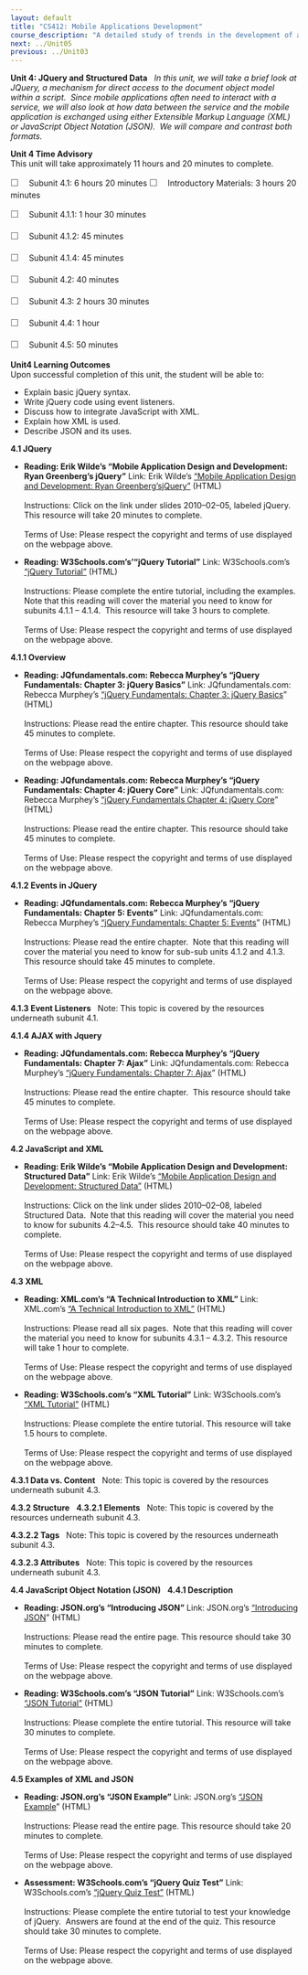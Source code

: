```yaml
---
layout: default
title: "CS412: Mobile Applications Development"
course_description: "A detailed study of trends in the development of applications for mobile devices, focusing on the unique design and deployment issues that must be taken into consideration when developing applications for mobile devices."
next: ../Unit05
previous: ../Unit03
---
```

**Unit 4: JQuery and Structured Data** <span id="4"></span> 
*In this unit, we will take a brief look at JQuery, a mechanism for
direct access to the document object model within a script.  Since
mobile applications often need to interact with a service, we will also
look at how data between the service and the mobile application is
exchanged using either Extensible Markup Language (XML) or JavaScript
Object Notation (JSON).  We will compare and contrast both formats.*

**Unit 4 Time Advisory**  
This unit will take approximately 11 hours and 20 minutes to complete.  
  
 <span
style="color: rgb(85, 85, 85); font-family: 'Myriad Pro', 'Gill Sans', 'Gill Sans MT', Calibri, sans-serif; font-size: 16px; line-height: 24px; text-align: left; -webkit-text-size-adjust: none; ">☐
   </span>Subunit 4.1: 6 hours 20 minutes
<span
style="color: rgb(85, 85, 85); font-family: 'Myriad Pro', 'Gill Sans', 'Gill Sans MT', Calibri, sans-serif; font-size: 16px; line-height: 24px; text-align: left; -webkit-text-size-adjust: none; ">☐
   </span>Introductory Materials: 3 hours 20 minutes  
  
 <span
style="color: rgb(85, 85, 85); font-family: 'Myriad Pro', 'Gill Sans', 'Gill Sans MT', Calibri, sans-serif; font-size: 16px; line-height: 24px; text-align: left; -webkit-text-size-adjust: none; ">☐
   </span>Subunit 4.1.1: 1 hour 30 minutes  
  
 <span
style="color: rgb(85, 85, 85); font-family: 'Myriad Pro', 'Gill Sans', 'Gill Sans MT', Calibri, sans-serif; font-size: 16px; line-height: 24px; text-align: left; -webkit-text-size-adjust: none; ">☐
   </span>Subunit 4.1.2: 45 minutes  
  
 <span
style="color: rgb(85, 85, 85); font-family: 'Myriad Pro', 'Gill Sans', 'Gill Sans MT', Calibri, sans-serif; font-size: 16px; line-height: 24px; text-align: left; -webkit-text-size-adjust: none; ">☐
   </span>Subunit 4.1.4: 45 minutes

<span
style="color: rgb(85, 85, 85); font-family: 'Myriad Pro', 'Gill Sans', 'Gill Sans MT', Calibri, sans-serif; font-size: 16px; line-height: 24px; text-align: left; -webkit-text-size-adjust: none; ">☐
   </span>Subunit 4.2: 40 minutes  
  
 <span
style="color: rgb(85, 85, 85); font-family: 'Myriad Pro', 'Gill Sans', 'Gill Sans MT', Calibri, sans-serif; font-size: 16px; line-height: 24px; text-align: left; -webkit-text-size-adjust: none; ">☐
   </span>Subunit 4.3: 2 hours 30 minutes  
  
 <span
style="color: rgb(85, 85, 85); font-family: 'Myriad Pro', 'Gill Sans', 'Gill Sans MT', Calibri, sans-serif; font-size: 16px; line-height: 24px; text-align: left; -webkit-text-size-adjust: none; ">☐
   </span>Subunit 4.4: 1 hour  
  
 <span
style="color: rgb(85, 85, 85); font-family: 'Myriad Pro', 'Gill Sans', 'Gill Sans MT', Calibri, sans-serif; font-size: 16px; line-height: 24px; text-align: left; -webkit-text-size-adjust: none; ">☐
   </span>Subunit 4.5: 50 minutes

**Unit4 Learning Outcomes**  
Upon successful completion of this unit, the student will be able to:  
-   Explain basic jQuery syntax.
-   Write jQuery code using event listeners.
-   Discuss how to integrate JavaScript with XML.
-   Explain how XML is used.
-   Describe JSON and its uses.

**4.1 JQuery** <span id="4.1"></span> 
-   **Reading: Erik Wilde’s “Mobile Application Design and Development:
    Ryan Greenberg’s jQuery”**
    Link: Erik Wilde’s [“Mobile Application Design and Development: Ryan
    Greenberg’sjQuery”](http://dret.net/lectures/mobapp-spring10/)
    (HTML)  
        
     Instructions: Click on the link under slides 2010–02–05, labeled
    jQuery.  This resource will take 20 minutes to complete.  
        
     Terms of Use: Please respect the copyright and terms of use
    displayed on the webpage above.

-   **Reading: W3Schools.com’s’“jQuery Tutorial”**
    Link: W3Schools.com’s [“jQuery
    Tutorial”](http://www.w3schools.com/jquery/default.asp) (HTML)  
        
     Instructions: Please complete the entire tutorial, including the
    examples. Note that this reading will cover the material you need to
    know for subunits 4.1.1 – 4.1.4.  This resource will take 3 hours to
    complete.  
        
     Terms of Use: Please respect the copyright and terms of use
    displayed on the webpage above.  

**4.1.1 Overview** <span id="4.1.1"></span> 
-   **Reading: JQfundamentals.com: Rebecca Murphey’s “jQuery
    Fundamentals: Chapter 3: jQuery Basics”**
    Link: JQfundamentals.com: Rebecca Murphey’s [“jQuery Fundamentals:
    Chapter 3: jQuery
    Basics](http://jqfundamentals.com/book/index.html#chapter-3)”
    (HTML)  
        
     Instructions: Please read the entire chapter. This resource should
    take 45 minutes to complete.  
        
     Terms of Use: Please respect the copyright and terms of use
    displayed on the webpage above.

-   **Reading: JQfundamentals.com: Rebecca Murphey’s “jQuery
    Fundamentals: Chapter 4: jQuery Core”**
    Link: JQfundamentals.com: Rebecca Murphey’s [“jQuery Fundamentals
    Chapter 4: jQuery
    Core](http://jqfundamentals.com/book/index.html#chapter-4)” (HTML)  
        
     Instructions: Please read the entire chapter. This resource should
    take 45 minutes to complete.  
        
     Terms of Use: Please respect the copyright and terms of use
    displayed on the webpage above.

**4.1.2 Events in JQuery** <span id="4.1.2"></span> 
-   **Reading: JQfundamentals.com: Rebecca Murphey’s “jQuery
    Fundamentals: Chapter 5: Events”**
    Link: JQfundamentals.com: Rebecca Murphey’s [“jQuery Fundamentals:
    Chapter 5:
    Events](http://jqfundamentals.com/book/index.html#chapter-5)”
    (HTML)  
        
     Instructions: Please read the entire chapter.  Note that this
    reading will cover the material you need to know for sub-sub units
    4.1.2 and 4.1.3. This resource should take 45 minutes to complete.  
        
     Terms of Use: Please respect the copyright and terms of use
    displayed on the webpage above.

**4.1.3 Event Listeners** <span id="4.1.3"></span> 
Note: This topic is covered by the resources underneath subunit 4.1.

**4.1.4 AJAX with Jquery** <span id="4.1.4"></span> 
-   **Reading: JQfundamentals.com: Rebecca Murphey’s “jQuery
    Fundamentals: Chapter 7: Ajax”**
    Link: JQfundamentals.com: Rebecca Murphey’s [“jQuery Fundamentals:
    Chapter 7:
    Ajax](http://jqfundamentals.com/book/index.html#chapter-7)” (HTML)  
        
     Instructions: Please read the entire chapter.  This resource should
    take 45 minutes to complete.  
        
     Terms of Use: Please respect the copyright and terms of use
    displayed on the webpage above.

**4.2 JavaScript and XML** <span id="4.2"></span> 
-   **Reading: Erik Wilde’s “Mobile Application Design and Development:
    Structured Data”**
    Link: Erik Wilde’s [“Mobile Application Design and Development:
    Structured Data”](http://dret.net/lectures/mobapp-spring10/)
    (HTML)  
        
     Instructions: Click on the link under slides 2010–02–08, labeled
    Structured Data.  Note that this reading will cover the material you
    need to know for subunits 4.2–4.5.  This resource should take 40
    minutes to complete.  
        
     Terms of Use: Please respect the copyright and terms of use
    displayed on the webpage above.

**4.3 XML** <span id="4.3"></span> 
-   **Reading: XML.com’s “A Technical Introduction to XML”**
    Link: XML.com’s [“A Technical Introduction to
    XML”](http://www.xml.com/pub/a/98/10/guide0.html) (HTML)  
        
     Instructions: Please read all six pages.  Note that this reading
    will cover the material you need to know for subunits 4.3.1 – 4.3.2.
    This resource will take 1 hour to complete.  
        
     Terms of Use: Please respect the copyright and terms of use
    displayed on the webpage above.

-   **Reading: W3Schools.com’s “XML Tutorial”**
    Link: W3Schools.com’s [“XML
    Tutorial”](http://www.w3schools.com/xml/default.asp) (HTML)  
        
     Instructions: Please complete the entire tutorial. This resource
    will take 1.5 hours to complete.  
        
     Terms of Use: Please respect the copyright and terms of use
    displayed on the webpage above.

**4.3.1 Data vs. Content** <span id="4.3.1"></span> 
Note: This topic is covered by the resources underneath subunit 4.3.

**4.3.2 Structure** <span id="4.3.2"></span> 
**4.3.2.1 Elements** <span id="4.3.2.1"></span> 
Note: This topic is covered by the resources underneath subunit 4.3.

**4.3.2.2 Tags** <span id="4.3.2.2"></span> 
Note: This topic is covered by the resources underneath subunit 4.3.

**4.3.2.3 Attributes** <span id="4.3.2.3"></span> 
Note: This topic is covered by the resources underneath subunit 4.3.

**4.4 JavaScript Object Notation (JSON)** <span id="4.4"></span> 
**4.4.1 Description** <span id="4.4.1"></span> 
-   **Reading: JSON.org’s “Introducing JSON”**
    Link: JSON.org’s [“Introducing JSON](http://www.json.org/)” (HTML)  
        
     Instructions: Please read the entire page. This resource should
    take 30 minutes to complete.  
        
     Terms of Use: Please respect the copyright and terms of use
    displayed on the webpage above.

-   **Reading: W3Schools.com’s “JSON Tutorial”**
    Link: W3Schools.com’s [“JSON
    Tutorial”](http://www.w3schools.com/json/default.asp) (HTML)  
        
     Instructions: Please complete the entire tutorial. This resource
    will take 30 minutes to complete.  
        
     Terms of Use: Please respect the copyright and terms of use
    displayed on the webpage above.

**4.5 Examples of XML and JSON** <span id="4.5"></span> 
-   **Reading: JSON.org’s “JSON Example”**
    Link: JSON.org’s [“JSON Example](http://json.org/example.html)”
    (HTML)  
        
     Instructions: Please read the entire page. This resource should
    take 20 minutes to complete.  
        
     Terms of Use: Please respect the copyright and terms of use
    displayed on the webpage above.

-   **Assessment: W3Schools.com’s “jQuery Quiz Test”**
    Link: W3Schools.com’s [“jQuery Quiz
    Test”](http://www.w3schools.com/jquery/jquery_quiz.asp) (HTML)  
        
     Instructions: Please complete the entire tutorial to test your
    knowledge of jQuery.  Answers are found at the end of the quiz. This
    resource should take 30 minutes to complete.  
        
     Terms of Use: Please respect the copyright and terms of use
    displayed on the webpage above.


